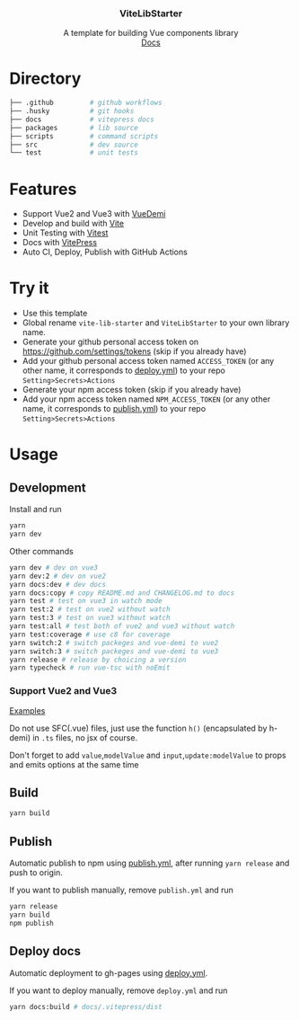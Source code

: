 <div align="center">
<h3>ViteLibStarter</h3>
<span>A template for building Vue components library</span> 
<br>
<a  href="https://soullyoko.github.io/vite-lib-starter/">Docs</a>
</div>

# Directory

```bash
├── .github         # github workflows
├── .husky          # git hooks
├── docs            # vitepress docs
├── packages        # lib source
├── scripts         # command scripts
├── src             # dev source
└── test            # unit tests
```

# Features

- Support Vue2 and Vue3 with [VueDemi](https://github.com/vueuse/vue-demi)
- Develop and build with [Vite](https://cn.vitejs.dev/)
- Unit Testing with [Vitest](https://cn.vitest.dev/)
- Docs with [VitePress](https://vitejs.cn/vitepress/)
- Auto CI, Deploy, Publish with GitHub Actions

# Try it

- Use this template
- Global rename `vite-lib-starter` and `ViteLibStarter` to your own library name.
- Generate your github personal access token on https://github.com/settings/tokens (skip if you already have)
- Add your github personal access token named `ACCESS_TOKEN` (or any other name, it corresponds to [deploy.yml](.github/workflows/deploy.yml#L21)) to your repo `Setting>Secrets>Actions`
- Generate your npm access token (skip if you already have)
- Add your npm access token named `NPM_ACCESS_TOKEN` (or any other name, it corresponds to [publish.yml](.github/workflows/publish.yml#L21)) to your repo `Setting>Secrets>Actions`

# Usage

## Development

Install and run

```bash
yarn
yarn dev
```

Other commands

```bash
yarn dev # dev on vue3
yarn dev:2 # dev on vue2
yarn docs:dev # dev docs
yarn docs:copy # copy README.md and CHANGELOG.md to docs
yarn test # test on vue3 in watch mode
yarn test:2 # test on vue2 without watch
yarn test:3 # test on vue3 without watch
yarn test:all # test both of vue2 and vue3 without watch
yarn test:coverage # use c8 for coverage
yarn switch:2 # switch packeges and vue-demi to vue2
yarn switch:3 # switch packeges and vue-demi to vue3
yarn release # release by choicing a version
yarn typecheck # run vue-tsc with noEmit
```

### Support Vue2 and Vue3

[Examples](packages/components)

Do not use SFC(.vue) files, just use the function `h()` (encapsulated by h-demi) in `.ts` files, no jsx of course.

Don't forget to add `value`,`modelValue` and `input`,`update:modelValue` to props and emits options at the same time

## Build

```bash
yarn build
```

## Publish

Automatic publish to npm using [publish.yml](.github/workflows/publish.yml), after running `yarn release` and push to origin.

If you want to publish manually, remove `publish.yml` and run

```bash
yarn release
yarn build
npm publish
```

## Deploy docs

Automatic deployment to gh-pages using [deploy.yml](.github/workflows/deploy.yml).

If you want to deploy manually, remove `deploy.yml` and run

```bash
yarn docs:build # docs/.vitepress/dist
```
